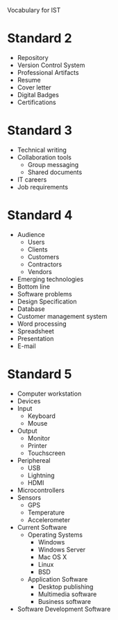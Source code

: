 Vocabulary for IST

# Standard 2

- Repository
- Version Control System
- Professional Artifacts
- Resume
- Cover letter
- Digital Badges
- Certifications

# Standard 3

- Technical writing
- Collaboration tools
    - Group messaging
    - Shared documents
- IT careers
- Job requirements

# Standard 4

- Audience
    - Users
    - Clients
    - Customers
    - Contractors
    - Vendors
- Emerging technologies
- Bottom line
- Software problems
- Design Specification
- Database
- Customer management system
- Word processing
- Spreadsheet
- Presentation
- E-mail

# Standard 5

- Computer workstation
- Devices
- Input
    - Keyboard
    - Mouse
- Output
    - Monitor
    - Printer
    - Touchscreen
- Periphereal    
    - USB
    - Lightning
    - HDMI
- Microcontrollers
- Sensors
    - GPS
    - Temperature
    - Accelerometer
- Current Software
    - Operating Systems
        - Windows
        - Windows Server
        - Mac OS X
        - Linux
        - BSD 
    - Application Software
        - Desktop publishing
        - Multimedia software
        - Business software
- Software Development Software


